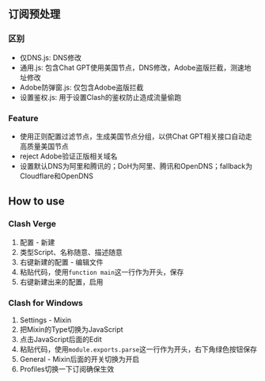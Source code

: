 ## 订阅预处理

### 区别
- 仅DNS.js: DNS修改
- 通用.js: 包含Chat GPT使用美国节点，DNS修改，Adobe盗版拦截，测速地址修改
- Adobe防弹窗.js: 仅包含Adobe盗版拦截
- 设置鉴权.js: 用于设置Clash的鉴权防止造成流量偷跑

### Feature
- 使用正则配置过滤节点，生成美国节点分组，以供Chat GPT相关接口自动走高质量美国节点
- reject Adobe验证正版相关域名
- 设置默认DNS为阿里和腾讯的；DoH为阿里、腾讯和OpenDNS；fallback为Cloudflare和OpenDNS

## How to use
### Clash Verge
1. 配置 - 新建
2. 类型Script、名称随意、描述随意
3. 右键新建的配置 - 编辑文件
4. 粘贴代码，使用`function main`这一行作为开头，保存
5. 右键新建出来的配置，启用

### Clash for Windows
1. Settings - Mixin
2. 把Mixin的Type切换为JavaScript
3. 点击JavaScript后面的Edit
4. 粘贴代码，使用`module.exports.parse`这一行作为开头，右下角绿色按钮保存
5. General - Mixin后面的开关切换为开启
6. Profiles切换一下订阅确保生效
